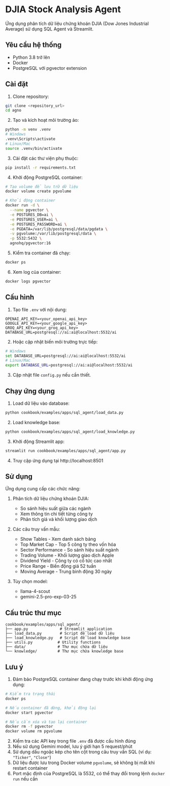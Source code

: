 # DJIA Stock Analysis Agent

Ứng dụng phân tích dữ liệu chứng khoán DJIA (Dow Jones Industrial Average) sử dụng SQL Agent và Streamlit.

## Yêu cầu hệ thống

- Python 3.8 trở lên
- Docker
- PostgreSQL với pgvector extension

## Cài đặt

1. Clone repository:
```bash
git clone <repository_url>
cd agno
```

2. Tạo và kích hoạt môi trường ảo:
```bash
python -m venv .venv
# Windows
.venv\Scripts\activate
# Linux/Mac
source .venv/bin/activate
```

3. Cài đặt các thư viện phụ thuộc:
```bash
pip install -r requirements.txt
```

4. Khởi động PostgreSQL container:
```bash
# Tạo volume để lưu trữ dữ liệu
docker volume create pgvolume

# Khởi động container
docker run -d \
  --name pgvector \
  -e POSTGRES_DB=ai \
  -e POSTGRES_USER=ai \
  -e POSTGRES_PASSWORD=ai \
  -e PGDATA=/var/lib/postgresql/data/pgdata \
  -v pgvolume:/var/lib/postgresql/data \
  -p 5532:5432 \
  agnohq/pgvector:16
```

5. Kiểm tra container đã chạy:
```bash
docker ps
```

6. Xem log của container:
```bash
docker logs pgvector
```

## Cấu hình

1. Tạo file `.env` với nội dung:
```env
OPENAI_API_KEY=<your_openai_api_key>
GOOGLE_API_KEY=<your_google_api_key>
GROQ_API_KEY=<your_groq_api_key>
DATABASE_URL=postgresql://ai:ai@localhost:5532/ai
```

2. Hoặc cập nhật biến môi trường trực tiếp:
```bash
# Windows
set DATABASE_URL=postgresql://ai:ai@localhost:5532/ai
# Linux/Mac
export DATABASE_URL=postgresql://ai:ai@localhost:5532/ai
```

3. Cập nhật file `config.py` nếu cần thiết.

## Chạy ứng dụng

1. Load dữ liệu vào database:
```bash
python cookbook/examples/apps/sql_agent/load_data.py
```

2. Load knowledge base:
```bash
python cookbook/examples/apps/sql_agent/load_knowledge.py
```

3. Khởi động Streamlit app:
```bash
streamlit run cookbook/examples/apps/sql_agent/app.py
```

4. Truy cập ứng dụng tại http://localhost:8501

## Sử dụng

Ứng dụng cung cấp các chức năng:

1. Phân tích dữ liệu chứng khoán DJIA:
   - So sánh hiệu suất giữa các ngành
   - Xem thông tin chi tiết từng công ty
   - Phân tích giá và khối lượng giao dịch

2. Các câu truy vấn mẫu:
   - Show Tables - Xem danh sách bảng
   - Top Market Cap - Top 5 công ty theo vốn hóa
   - Sector Performance - So sánh hiệu suất ngành
   - Trading Volume - Khối lượng giao dịch Apple
   - Dividend Yield - Công ty có cổ tức cao nhất
   - Price Range - Biến động giá 52 tuần
   - Moving Average - Trung bình động 30 ngày

3. Tùy chọn model:
   - llama-4-scout
   - gemini-2.5-pro-exp-03-25

## Cấu trúc thư mục

```
cookbook/examples/apps/sql_agent/
├── app.py              # Streamlit application
├── load_data.py        # Script để load dữ liệu
├── load_knowledge.py   # Script để load knowledge base
├── utils.py           # Utility functions
├── data/              # Thư mục chứa dữ liệu
└── knowledge/         # Thư mục chứa knowledge base
```

## Lưu ý

1. Đảm bảo PostgreSQL container đang chạy trước khi khởi động ứng dụng:
```bash
# Kiểm tra trạng thái
docker ps

# Nếu container đã dừng, khởi động lại
docker start pgvector

# Nếu cần xóa và tạo lại container
docker rm -f pgvector
docker volume rm pgvolume
```

2. Kiểm tra các API key trong file `.env` đã được cấu hình đúng
3. Nếu sử dụng Gemini model, lưu ý giới hạn 5 request/phút
4. Sử dụng dấu ngoặc kép cho tên cột trong câu truy vấn SQL (ví dụ: `"Ticker"`, `"Close"`)
5. Dữ liệu được lưu trong Docker volume `pgvolume`, sẽ không bị mất khi restart container
6. Port mặc định của PostgreSQL là 5532, có thể thay đổi trong lệnh `docker run` nếu cần 